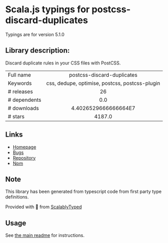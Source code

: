 
# Scala.js typings for postcss-discard-duplicates

Typings are for version 5.1.0

## Library description:
Discard duplicate rules in your CSS files with PostCSS.

|                    |                 |
| ------------------ | :-------------: |
| Full name          | postcss-discard-duplicates |
| Keywords           | css, dedupe, optimise, postcss, postcss-plugin |
| # releases         | 26 |
| # dependents       | 0.0 |
| # downloads        | 4.4026529666666664E7 |
| # stars            | 4187.0 |

## Links
- [Homepage](https://github.com/cssnano/cssnano)
- [Bugs](https://github.com/cssnano/cssnano/issues)
- [Repository](https://github.com/cssnano/cssnano)
- [Npm](https://www.npmjs.com/package/postcss-discard-duplicates)
    


## Note
This library has been generated from typescript code from first party type definitions.

Provided with :purple_heart: from [ScalablyTyped](https://github.com/oyvindberg/ScalablyTyped)

## Usage
See [the main readme](../../readme.md) for instructions.


